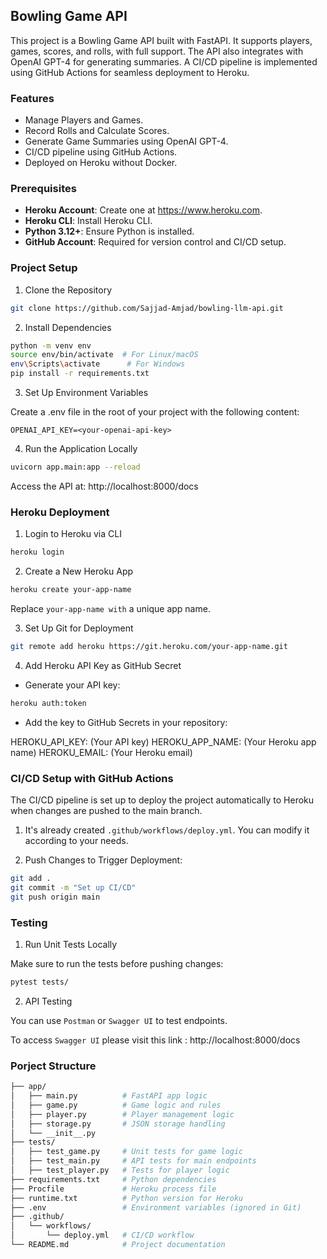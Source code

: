 ## Bowling Game API

This project is a Bowling Game API built with FastAPI. It supports players, games, scores, and rolls, with full support. The API also integrates with OpenAI GPT-4 for generating summaries. A CI/CD pipeline is implemented using GitHub Actions for seamless deployment to Heroku.

### Features
- Manage Players and Games.
- Record Rolls and Calculate Scores.
- Generate Game Summaries using OpenAI GPT-4.
- CI/CD pipeline using GitHub Actions.
- Deployed on Heroku without Docker.

### Prerequisites
- **Heroku Account**: Create one at https://www.heroku.com.
- **Heroku CLI**: Install Heroku CLI.
- **Python 3.12+**: Ensure Python is installed.
- **GitHub Account**: Required for version control and CI/CD setup.

### Project Setup

1. Clone the Repository
```bash
git clone https://github.com/Sajjad-Amjad/bowling-llm-api.git
```

2. Install Dependencies
```bash
python -m venv env
source env/bin/activate  # For Linux/macOS
env\Scripts\activate      # For Windows
pip install -r requirements.txt
```

3. Set Up Environment Variables

Create a .env file in the root of your project with the following content:

```env
OPENAI_API_KEY=<your-openai-api-key>
```

4. Run the Application Locally
```bash
uvicorn app.main:app --reload
```

Access the API at: http://localhost:8000/docs

### Heroku Deployment

1. Login to Heroku via CLI

```bash
heroku login
```

2. Create a New Heroku App

```bash
heroku create your-app-name
```

Replace `your-app-name with` a unique app name.

3. Set Up Git for Deployment

```bash
git remote add heroku https://git.heroku.com/your-app-name.git
```

4. Add Heroku API Key as GitHub Secret

- Generate your API key:
```bash
heroku auth:token
```

- Add the key to GitHub Secrets in your repository:

HEROKU_API_KEY: (Your API key)
HEROKU_APP_NAME: (Your Heroku app name)
HEROKU_EMAIL: (Your Heroku email)


### CI/CD Setup with GitHub Actions

The CI/CD pipeline is set up to deploy the project automatically to Heroku when changes are pushed to the main branch.

1. It's already created `.github/workflows/deploy.yml`. You can modify it according to your needs.

2. Push Changes to Trigger Deployment:

```bash
git add .
git commit -m "Set up CI/CD"
git push origin main
```

### Testing

1. Run Unit Tests Locally

Make sure to run the tests before pushing changes:

```bash
pytest tests/
```

2. API Testing

You can use `Postman` or `Swagger UI` to test endpoints.

To access `Swagger UI` please visit this link : http://localhost:8000/docs

### Porject Structure

```bash
├── app/
│   ├── main.py          # FastAPI app logic
│   ├── game.py          # Game logic and rules
│   ├── player.py        # Player management logic
│   ├── storage.py       # JSON storage handling
│   └── __init__.py
├── tests/
│   ├── test_game.py     # Unit tests for game logic
│   ├── test_main.py     # API tests for main endpoints
│   ├── test_player.py   # Tests for player logic
├── requirements.txt     # Python dependencies
├── Procfile             # Heroku process file
├── runtime.txt          # Python version for Heroku
├── .env                 # Environment variables (ignored in Git)
├── .github/
│   └── workflows/
│       └── deploy.yml   # CI/CD workflow
└── README.md            # Project documentation

```
